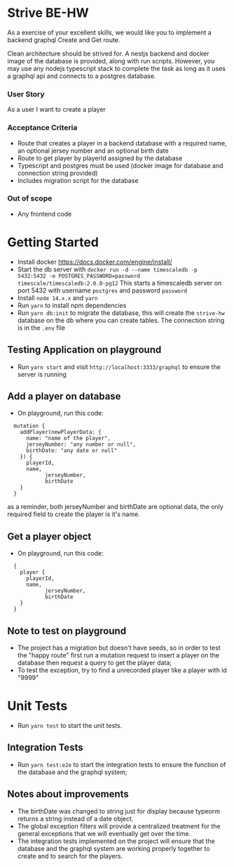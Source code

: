 # Strive BE-HW

As a exercise of your excellent skills, we would like you to implement a backend graphql Create and Get route.

Clean architecture should be strived for. A nestjs backend and docker image of the database is provided, along with run scripts. However, you may use any nodejs typescript stack to complete the task as long as it uses a graphql api and connects to a postgres database.

### User Story

As a user I want to create a player

### Acceptance Criteria

- Route that creates a player in a backend database with a required name, an optional jersey number and an optional birth date
- Route to get player by playerId assigned by the database
- Typescript and postgres must be used (docker image for database and connection string provided)
- Includes migration script for the database

### Out of scope

- Any frontend code

# Getting Started

- Install docker https://docs.docker.com/engine/install/
- Start the db server with `docker run -d --name timescaledb -p 5432:5432 -e POSTGRES_PASSWORD=password timescale/timescaledb:2.0.0-pg12` This starts a timescaledb server on port 5432 with username `postgres` and password `password`
- Install `node 14.x.x` and `yarn`
- Run `yarn` to install npm dependencies
- Run `yarn db:init` to migrate the database, this will create the `strive-hw` database on the db where you can create tables. The connection string is in the `.env` file

## Testing Application on playground

- Run `yarn start` and visit `http://localhost:3333/graphql` to ensure the server is running

## Add a player on database
- On playground, run this code:

```
  mutation {
    addPlayer(newPlayerData: {
      name: "name of the player",
      jerseyNumber: "any number or null",
      birthDate: "any date or null"
    }) {
      playerId,
      name,
			jerseyNumber,
			birthDate
    }
  }
```
as a reminder, both jerseyNumber and birthDate are optional data, the only required field to create the player is it's name.

## Get a player object
- On playground, run this code:

```
  {
    player {
      playerId,
      name,
			jerseyNumber,
			birthDate
    }
  }
```
## Note to test on playground
- The project has a migration but doesn't have seeds, so in order to test the "happy route" first run a mutation request to insert a player on the database then request a query to get the player data;
- To test the exception, try to find a unrecorded player like a player with id "9999"

# Unit Tests
- Run `yarn test` to start the unit tests.

## Integration Tests
- Run `yarn test:e2e` to start the integration tests to ensure the function of the database and the graphql system;

## Notes about improvements
- The birthDate was changed to string just for display because typeorm returns a string instead of a date object.
- The global exception filters will provide a centralized treatment for the general exceptions that we will eventually get over the time.
- The integration tests implemented on the project will ensure that the database and the graphql system are working properly together to create and to search for the players.
